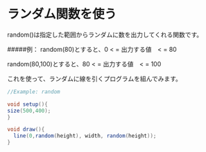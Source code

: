 # ランダム関数を使う

random()は指定した範囲からランダムに数を出力してくれる関数です。

#####例：
random(80)とすると、0 < = 出力する値　< = 80

random(80,100)とすると、80 < = 出力する値　< = 100

これを使って、ランダムに線を引くプログラムを組んでみます。

```java
//Example: random

void setup(){
size(500,400);
}

void draw(){
  line(0,random(height), width, random(height));
}
```